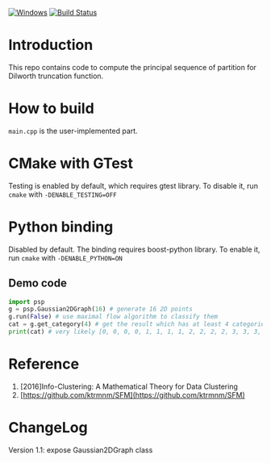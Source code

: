 [![Windows](https://ci.appveyor.com/api/projects/status/github/zhaofeng-shu33/principal_sequence_of_partition?branch=master&svg=true)](https://ci.appveyor.com/project/zhaofeng-shu33/principal-sequence-of-partition)
[![Build Status](https://api.travis-ci.com/zhaofeng-shu33/principal_sequence_of_partition.svg?branch=master)](https://travis-ci.com/zhaofeng-shu33/principal_sequence_of_partition/)
# Introduction
This repo contains code to compute the principal sequence of partition for Dilworth truncation function.

# How to build
`main.cpp` is the user-implemented part.

# CMake with GTest
Testing is enabled by default, which requires gtest library. To disable it, run `cmake` with `-DENABLE_TESTING=OFF`

# Python binding
Disabled by default. The binding requires boost-python library. To enable it, run `cmake` with `-DENABLE_PYTHON=ON`

## Demo code

```Python
import psp
g = psp.Gaussian2DGraph(16) # generate 16 2D points
g.run(False) # use maximal flow algorithm to classify them
cat = g.get_category(4) # get the result which has at least 4 categories
print(cat) # very likely [0, 0, 0, 0, 1, 1, 1, 1, 2, 2, 2, 2, 3, 3, 3, 3]
```    

# Reference
1. [2016]Info-Clustering: A Mathematical Theory for Data Clustering
1. [https://github.com/ktrmnm/SFM](https://github.com/ktrmnm/SFM)

# ChangeLog
Version 1.1: expose Gaussian2DGraph class